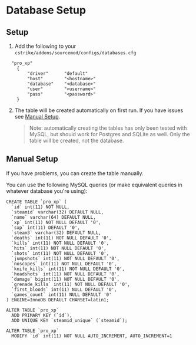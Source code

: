 # Database Setup

## Setup

1. Add the following to your `cstrike/addons/sourcemod/configs/databases.cfg`

```
  "pro_xp"
    {
        "driver"      "default"
        "host"        "<hostname>"
        "database"    "<database>"
        "user"        "<username>"
        "pass"        "<password>"
    }
```

2. The table will be created automatically on first run. If you have issues see [Manual Setup](db_setup.md#manual-setup).

   > Note: automatically creating the tables has only been tested with MySQL, but should work for Postgres and SQLite as well.  Only the table will be created, not the database.

## Manual Setup

If you have problems, you can create the table manually. 

You can use the following MySQL queries (or make equivalent queries in whatever database you're using):

```
CREATE TABLE `pro_xp` (
  `id` int(11) NOT NULL,
  `steamid` varchar(32) DEFAULT NULL,
  `name` varchar(64) DEFAULT NULL,
  `xp` int(11) NOT NULL DEFAULT '0',
  `sxp` int(11) DEFAULT '0',
  `steam3` varchar(32) DEFAULT NULL,
  `deaths` int(11) NOT NULL DEFAULT '0',
  `kills` int(11) NOT NULL DEFAULT '0',
  `hits` int(11) NOT NULL DEFAULT '0',
  `shots` int(11) NOT NULL DEFAULT '0',
  `jumpshots` int(11) NOT NULL DEFAULT '0',
  `noscopes` int(11) NOT NULL DEFAULT '0',
  `knife_kills` int(11) NOT NULL DEFAULT '0',
  `headshots` int(11) NOT NULL DEFAULT '0',
  `damage` bigint(11) NOT NULL DEFAULT '0',
  `grenade_kills` int(11) NOT NULL DEFAULT '0',
  `first_bloods` int(11) NULL DEFAULT '0',
  `games_count` int(11) NULL DEFAULT '0'
) ENGINE=InnoDB DEFAULT CHARSET=latin1;

ALTER TABLE `pro_xp`
  ADD PRIMARY KEY (`id`),
  ADD UNIQUE KEY `steamid_unique` (`steamid`);

ALTER TABLE `pro_xp`
  MODIFY `id` int(11) NOT NULL AUTO_INCREMENT, AUTO_INCREMENT=1
```
